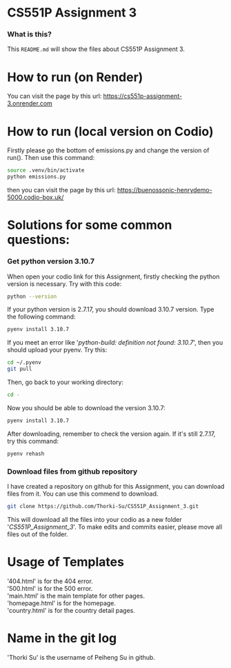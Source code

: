 # CS551P Assignment 3

### What is this?
This `README.md` will show the files about CS551P Assignment 3.

# How to run (on Render)
You can visit the page by this url: https://cs551p-assignment-3.onrender.com

# How to run (local version on Codio)
Firstly please go the bottom of emissions.py and change the version of run().
Then use this command:
```bash
source .venv/bin/activate
python emissions.py
```
then you can visit the page by this url: https://buenossonic-henrydemo-5000.codio-box.uk/

# Solutions for some common questions:
### Get python version 3.10.7
When open your codio link for this Assignment, firstly checking the python version is necessary. Try with this code:
```bash 
python --version
```
If your python version is 2.7.17, you should download 3.10.7 version. Type the following command:
```bash
pyenv install 3.10.7
```
If you meet an error like '*python-build: definition not found: 3.10.7*', then you should upload your pyenv. Try this:
```bash
cd ~/.pyenv
git pull
```
Then, go back to your working directory:
```bash
cd -
```
Now you should be able to download the version 3.10.7:
```bash
pyenv install 3.10.7
```
After downloading, remember to check the version again. If it's still 2.7.17, try this command:
```bash
pyenv rehash
```

### Download files from github repository
I have created a repository on github for this Assignment, you can download files from it. You can use this commend to download.
```bash
git clone https://github.com/Thorki-Su/CS551P_Assignment_3.git
```
This will download all the files into your codio as a new folder '*CS551P_Assignment_3*'. To make edits and commits easier, please move all files out of the folder.

# Usage of Templates
'404.html' is for the 404 error.   
'500.html' is for the 500 error.   
'main.html' is the main template for other pages.   
'homepage.html' is for the homepage.   
'country.html' is for the country detail pages.   

# Name in the git log
'Thorki Su' is the username of Peiheng Su in github.
